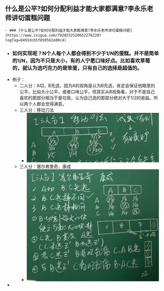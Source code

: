 ## 什么是公平?如何分配利益才能大家都满意?李永乐老师讲切蛋糕问题
	- ### [什么是公平?如何分配利益才能大家都满意?李永乐老师讲切蛋糕问题](https://www.ixigua.com/7028532520652276228?logTag=8491dcb5f8505b2e00c4)
- ### 如何实现呢？N个人每个人都会得到不少于1/N的蛋糕。并不是简单的1/N，因为不只是大小，有的人宁愿口味好点。比如喜欢草莓的，就认为选巧克力的是笨蛋，只有自己的选择是超值的。
- 例子：
	- 二人分：A切，B先选，因为A的视角是认为B先选，肯定会保证他眼里的公平，比如大小公平，或者口味公平，但其实从B视角看，对于不是自己喜欢的那部分相当于是垃圾，认为自己选的那部分绝对大于1/2的收益。所以两个人都会觉得满意。
	- 三人分：移动刀法
		- ![image.png](../assets/image_1653311106578_0.png)
	- 三人分：塞尔弗里奇，康成
		- ![image.png](../assets/image_1653311301249_0.png)
-